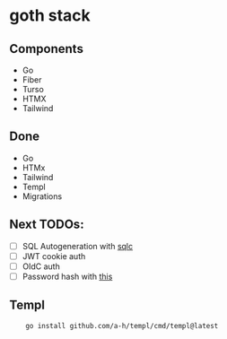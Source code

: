 # goth stack

## Components
- Go
- Fiber
- Turso
- HTMX
- Tailwind

## Done
- Go
- HTMx
- Tailwind
- Templ
- Migrations

## Next TODOs:
- [ ] SQL Autogeneration with [sqlc](https://github.com/sqlc-dev/sqlc)
- [ ] JWT cookie auth
- [ ] OIdC auth
- [ ] Password hash with [this](https://gowebexamples.com/password-hashing/)

## Templ

```bash
    go install github.com/a-h/templ/cmd/templ@latest
```